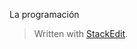 
La programación

> Written with [StackEdit](https://stackedit.io/).
<!--stackedit_data:
eyJoaXN0b3J5IjpbMTIzNTkxOTAwM119
-->